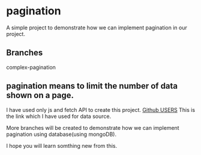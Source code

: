 # pagination

A simple project to demonstrate how we can implement pagination in our project.

## Branches

complex-pagination

## pagination means to limit the number of data shown on a page.

I have used only js and fetch API to create this project. [Github USERS](https://www.npmjs.com/package/googleapis#google-apis) This is the link which I have used for data source.

More branches will be created to demonstrate how we can implement pagination using database(using mongoDB).

I hope you will learn somthing new from this.
